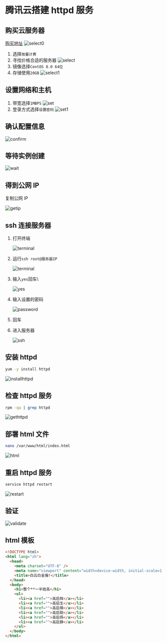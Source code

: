# 腾讯云搭建 httpd 服务

## 购买云服务器

[购买地址](https://buy.cloud.tencent.com/cvm)
![select0](./tencentcloud/select0.png)

1. 选择`按量计费`
2. 寻找价格合适的服务器
   ![select](./tencentcloud/select.png)
3. 镜像选择`CentOS 8.0 64位`
4. 存储使用`20GB`
   ![select1](./tencentcloud/select2.png)

## 设置网络和主机

1. 带宽选择`1MBPS`
   ![set](./tencentcloud/set.png)
2. 登录方式选择`设置密码`
   ![set1](./tencentcloud/set2.png)

## 确认配置信息

![confirm](./tencentcloud/confirm.png)

## 等待实例创建

![wait](./tencentcloud/wait.png)

## 得到公网 IP

复制公网 IP

![getip](./tencentcloud/getip.png)

## ssh 连接服务器

1. 打开终端

   ![terminal](./tencentcloud/openterminal.png)

2. 运行`ssh root@服务器IP`

   ![terminal](./tencentcloud/terminalssh.png)

3. 输入`yes`回车\

   ![yes](./tencentcloud/yes.png)

4. 输入设置的密码

   ![password](./tencentcloud/password.png)

5. 回车
6. 进入服务器

   ![ssh](./tencentcloud/ssh.png)

## 安装 httpd

```bash
yum -y install httpd
```

![installhttpd](./tencentcloud/install.png)

## 检查 httpd 服务

```bash
rpm -qa | grep httpd
```

![gethttpd](./tencentcloud/gethttpd.png)

## 部署 html 文件

```bash
nano /var/www/html/index.html
```

![html](./tencentcloud/html.png)

## 重启 httpd 服务

```bash
service httpd restart
```

![restart](./tencentcloud/restart.png)

## 验证

![validate](./tencentcloud/validate.png)

## html 模板

```html
<!DOCTYPE html>
<html lang="zh">
  <head>
    <meta charset="UTF-8" />
    <meta name="viewport" content="width=device-width, initial-scale=1.0" />
    <title>白云白金瀚!</title>
  </head>
  <body>
    <h1>整个**一半姓高</h1>
    <ul>
      <li><a href="">高启辉</a></li>
      <li><a href="">高启生</a></li>
      <li><a href="">高启萌</a></li>
      <li><a href="">高启聪</a></li>
      <li><a href="">高启扬</a></li>
      <li><a href="">高启静</a></li>
    </ul>
  </body>
</html>
```

